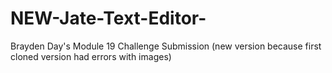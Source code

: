 # NEW-Jate-Text-Editor-
Brayden Day's Module 19 Challenge Submission (new version because first cloned version had errors with images)

